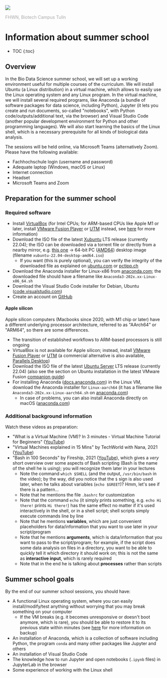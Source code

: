 <img src="https://tulln.fhwn.ac.at/assets/svg/fhwn-logo-tulln.svg">
<p style="color:darkgray;">FHWN, Biotech Campus Tulln</p>

<H1>Information about summer school</H1>

- TOC
{:toc}

## Overview

In the Bio Data Science summer school, we will set up a working environment useful for multiple courses of the curriculum. We will install Ubuntu (a Linux distribution) in a virtual machine, which allows to easily use the Linux operating system and any Linux program. In the virtual machine, we will install several required programs, like Anaconda (a bundle of software packages for data science, including Python), Jupyter (it lets you create and run documents, so-called "notebooks", with Python code/outputs/additional text, via the browser) and Visual Studio Code (another popular development environment for Python and other programming languages). We will also start learning the basics of the Linux shell, which is a necessary prerequisite for all kinds of biological data analysis.

The sessions will be held online, via Microsoft Teams (alternatively Zoom). Please have the following available:

- Fachhochschule login (username and password)
- Adequate laptop (Windows, macOS or Linux)
- Internet connection
- Headset
- Microsoft Teams and Zoom

## Preparation for the summer school

### Required software

- Install [VirtualBox](https://www.virtualbox.org/) (for Intel CPUs; for ARM-based CPUs like Apple M1 or later, install [VMware Fusion Player](https://www.vmware.com/go/getfusionplayer) or [UTM](https://mac.getutm.app/) instead, see [here](https://biodatasciencetulln.github.io/Wiki/install_linux_in_virtualbox.html) for more information)
- Download the ISO file of the latest [Xubuntu](https://xubuntu.org/) LTS release (currently 22.04); the ISO can be downloaded via a torrent file or directly from a nearby mirror, e.g. [this one](http://ftp.uni-kl.de/pub/linux/ubuntu-dvd/xubuntu/releases/22.04/release/) → 64-bit PC ([AMD64](https://en.wikipedia.org/wiki/X86-64)) desktop image (filename `xubuntu-22.04-desktop-amd64.iso`)
  - If you want (this is purely optional), you can verify the integrity of the downloaded file as explained on [ubuntu.com](https://ubuntu.com/tutorials/how-to-verify-ubuntu) or [pctipp.ch](https://www.pctipp.ch/praxis/windows-10/windows-10-sha256-hash-bordmitteln-pruefen-2507915.html)
- Download the Anaconda installer for Linux-x86 from [anaconda.com](https://www.anaconda.com/download#downloads); the downloaded file should have a filename like `Anaconda3-202x.xx-Linux-x86_64.sh`
- Download the Visual Studio Code installer for Debian, Ubuntu ([code.visualstudio.com](https://code.visualstudio.com/Download))
- Create an account on [GitHub](https://github.com/)

#### Apple silicon

Apple silicon computers (Macbooks since 2020, with M1 chip or later) have a different underlying processor architecture, referred to as "AArch64" or "ARM64", so there are some differences.

- The transition of established workflows to ARM-based processors is still ongoing
- VirtualBox is not available for Apple silicon; instead, install [VMware Fusion Player](https://www.vmware.com/go/getfusionplayer) or [UTM](https://mac.getutm.app/) (a commercial alternative is also available, [Parallels Desktop](https://www.parallels.com/eu/))
- Download the ISO file of the latest [Ubuntu Server](https://ubuntu.com/download/server/arm) LTS release (currently 22.04) (also see the section on Ubuntu installation in the latest VMware Fusion [companion guide](https://communities.vmware.com/t5/VMware-Fusion-Discussions/Announcing-The-Unofficial-Fusion-13-for-Apple-Silicon-Companion/td-p/2939909/page/2))
- For installing Anaconda ([docs.anaconda.com](https://docs.anaconda.com/anaconda/install/)) in the Linux VM, download the Anaconda installer for `Linux-aarch64` (it has a filename like `Anaconda3-202x.xx-Linux-aarch64.sh` on [anaconda.com](https://www.anaconda.com/download#downloads))
  - In case of problems, you can also install Anaconda directly on macOS ([anaconda.com](https://www.anaconda.com/blog/new-release-anaconda-distribution-now-supporting-m1))

### Additional background information

Watch these videos as preparation:

- "What is a Virtual Machine (VM)? In 3 minutes - Virtual Machine Tutorial for Beginners" ([YouTube](https://www.youtube.com/watch?v=yIVXjl4SwVo))
- "Virtual Machines explained in 15 Mins" by TechWorld with Nana, 2021 ([YouTube](https://www.youtube.com/watch?v=mQP0wqNT_DI))
- "Bash in 100 Seconds" by Fireship, 2021 ([YouTube](https://www.youtube.com/watch?v=I4EWvMFj37g)), which gives a *very* short overview over some aspects of Bash scripting (Bash is the name of the shell he is using); you will recognize them later in your lectures
  - Note the command `which $SHELL` (and the output, `/usr/bin/bash` in the video); by the way, did you notice that the `$` sign is also used later, when he talks about variables (`echo $GREET`)? Hmm, let's see if there is a pattern...
  - Note that he mentions the file `.bashrc` for customization
  - Note that the command `echo` (it simply prints something, e.g. `echo Hi there!` prints `Hi there!`) has the same effect no matter if it's used interactively in the shell, or in a shell script; shell scripts simply execute commands line by line
  - Note that he mentions **variables**, which are just convenient placeholders for data/information that you want to use later in your script/program
  - Note that he mentions **arguments**, which is data/information that you want to pass to the script/program; for example, if the script does some data analysis on files in a directory, you want to be able to quickly tell it which directory it should work on; this is not the same as **interactive input**, which is rarely required
  - Note that in the end he is talking about **processes** rather than scripts

## Summer school goals

By the end of our summer school sessions, you should have:

- A functional Linux operating system, where you can easily install/modify/test anything without worrying that you may break something on your computer
  - If the VM breaks (e.g. it becomes unresponsive or doesn't boot anymore, which is rare), you should be able to restore it to its previous state within minutes (see [here](https://biodatasciencetulln.github.io/Wiki/install_linux_in_virtualbox.html) for more information on backup)
- An installation of Anaconda, which is a collection of software including Python, the program `conda` and many other packages like Jupyter and others
- An installation of Visual Studio Code
- The knowledge how to run Jupyter and open notebooks (`.ipynb` files) in JupyterLab in the browser
- Some experience of working with the Linux shell
